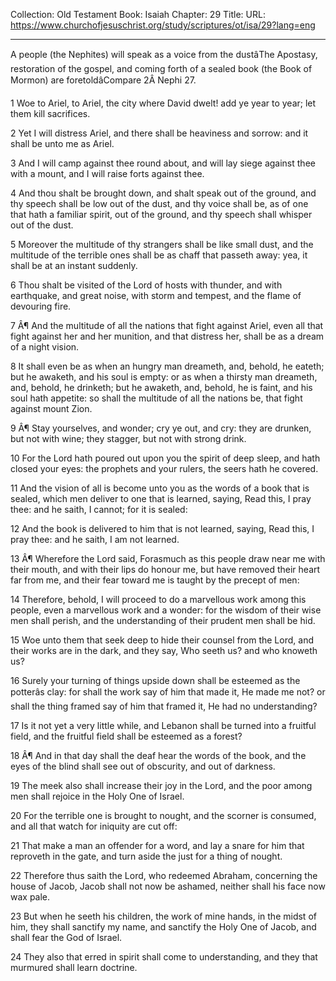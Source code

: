 Collection: Old Testament
Book: Isaiah
Chapter: 29
Title: 
URL: https://www.churchofjesuschrist.org/study/scriptures/ot/isa/29?lang=eng

---

A people (the Nephites) will speak as a voice from the dustâThe Apostasy, restoration of the gospel, and coming forth of a sealed book (the Book of Mormon) are foretoldâCompare 2Â Nephi 27.

1 Woe to Ariel, to Ariel, the city where David dwelt! add ye year to year; let them kill sacrifices.

2 Yet I will distress Ariel, and there shall be heaviness and sorrow: and it shall be unto me as Ariel.

3 And I will camp against thee round about, and will lay siege against thee with a mount, and I will raise forts against thee.

4 And thou shalt be brought down, and shalt speak out of the ground, and thy speech shall be low out of the dust, and thy voice shall be, as of one that hath a familiar spirit, out of the ground, and thy speech shall whisper out of the dust.

5 Moreover the multitude of thy strangers shall be like small dust, and the multitude of the terrible ones shall be as chaff that passeth away: yea, it shall be at an instant suddenly.

6 Thou shalt be visited of the Lord of hosts with thunder, and with earthquake, and great noise, with storm and tempest, and the flame of devouring fire.

7 Â¶ And the multitude of all the nations that fight against Ariel, even all that fight against her and her munition, and that distress her, shall be as a dream of a night vision.

8 It shall even be as when an hungry man dreameth, and, behold, he eateth; but he awaketh, and his soul is empty: or as when a thirsty man dreameth, and, behold, he drinketh; but he awaketh, and, behold, he is faint, and his soul hath appetite: so shall the multitude of all the nations be, that fight against mount Zion.

9 Â¶ Stay yourselves, and wonder; cry ye out, and cry: they are drunken, but not with wine; they stagger, but not with strong drink.

10 For the Lord hath poured out upon you the spirit of deep sleep, and hath closed your eyes: the prophets and your rulers, the seers hath he covered.

11 And the vision of all is become unto you as the words of a book that is sealed, which men deliver to one that is learned, saying, Read this, I pray thee: and he saith, I cannot; for it is sealed:

12 And the book is delivered to him that is not learned, saying, Read this, I pray thee: and he saith, I am not learned.

13 Â¶ Wherefore the Lord said, Forasmuch as this people draw near me with their mouth, and with their lips do honour me, but have removed their heart far from me, and their fear toward me is taught by the precept of men:

14 Therefore, behold, I will proceed to do a marvellous work among this people, even a marvellous work and a wonder: for the wisdom of their wise men shall perish, and the understanding of their prudent men shall be hid.

15 Woe unto them that seek deep to hide their counsel from the Lord, and their works are in the dark, and they say, Who seeth us? and who knoweth us?

16 Surely your turning of things upside down shall be esteemed as the potterâs clay: for shall the work say of him that made it, He made me not? or shall the thing framed say of him that framed it, He had no understanding?

17 Is it not yet a very little while, and Lebanon shall be turned into a fruitful field, and the fruitful field shall be esteemed as a forest?

18 Â¶ And in that day shall the deaf hear the words of the book, and the eyes of the blind shall see out of obscurity, and out of darkness.

19 The meek also shall increase their joy in the Lord, and the poor among men shall rejoice in the Holy One of Israel.

20 For the terrible one is brought to nought, and the scorner is consumed, and all that watch for iniquity are cut off:

21 That make a man an offender for a word, and lay a snare for him that reproveth in the gate, and turn aside the just for a thing of nought.

22 Therefore thus saith the Lord, who redeemed Abraham, concerning the house of Jacob, Jacob shall not now be ashamed, neither shall his face now wax pale.

23 But when he seeth his children, the work of mine hands, in the midst of him, they shall sanctify my name, and sanctify the Holy One of Jacob, and shall fear the God of Israel.

24 They also that erred in spirit shall come to understanding, and they that murmured shall learn doctrine.
